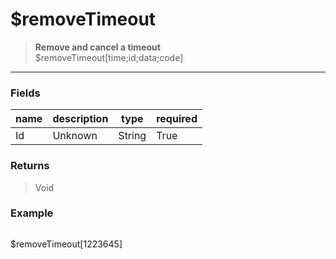 # **$removeTimeout**
> **Remove and cancel a timeout** <br/>
> $removeTimeout[time;id;data;code]
- - -

### Fields
| name | description | type | required |
|------|-------------|------|----------|
| Id | Unknown | String | True |

### Returns
> Void

### Example
> ```php
$removeTimeout[1223645]
```
